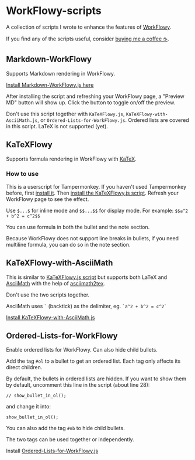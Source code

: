 # WorkFlowy-scripts
A collection of scripts I wrote to enhance the features of [WorkFlowy](https://workflowy.com/).

If you find any of the scripts useful, consider [buying me a coffee ☕](https://www.buymeacoffee.com/bettyjj).

## Markdown-WorkFlowy

Supports Markdown rendering in WorkFlowy.

[Install Markdown-WorkFlowy.js here](https://greasyfork.org/en/scripts/441459-markdown-workflowy)

After installing the script and refreshing your WorkFlowy page, a "Preview MD" button will show up. Click the button to toggle on/off the preview.

Don't use this script together with `KaTeXFlowy.js`, `KaTeXFlowy-with-AsciiMath.js`, or `Ordered-Lists-for-WorkFlowy.js`. Ordered lists are covered in this script. LaTeX is not supported (yet).

## KaTeXFlowy
Supports formula rendering in WorkFlowy with [KaTeX](https://katex.org/).

### How to use
This is a userscript for Tampermonkey. If you haven't used Tampermonkey before, first [install it](https://chrome.google.com/webstore/detail/tampermonkey/dhdgffkkebhmkfjojejmpbldmpobfkfo). Then [install the KaTeXFlowy.js script](https://greasyfork.org/en/scripts/439947-katexflowy). Refresh your WorkFlowy page to see the effect.

Use `$...$` for inline mode and `$$...$$` for display mode. For example: `$$a^2 + b^2 = c^2$$`

You can use formula in both the bullet and the note section.

Because WorkFlowy does not support line breaks in bullets, if you need multiline formula, you can do so in the note section.

## KaTeXFlowy-with-AsciiMath
This is similar to [KaTeXFlowy.js script](https://greasyfork.org/en/scripts/439947-katexflowy) but supports both LaTeX and [AsciiMath](http://asciimath.org/) with the help of [asciimath2tex](https://github.com/christianp/asciimath2tex).

Don't use the two scripts together.

AsciiMath uses `` ` `` (backtick) as the delimiter, eg. `` `a^2 + b^2 = c^2` ``

[Install KaTeXFlowy-with-AsciiMath.js](https://greasyfork.org/en/scripts/439948-katexflowy-with-asciimath)

## Ordered-Lists-for-WorkFlowy
Enable ordered lists for WorkFlowy. Can also hide child bullets.

Add the tag `#ol` to a bullet to get an ordered list. Each tag only affects its direct children.

By default, the bullets in ordered lists are hidden. If you want to show them by default, uncomment this line in the script (about line 28):
```
// show_bullet_in_ol();
```
and change it into:
```
show_bullet_in_ol();
```

You can also add the tag `#nb` to hide child bullets.

The two tags can be used together or independently.

Install [Ordered-Lists-for-WorkFlowy.js](https://greasyfork.org/en/scripts/440015-ordered-lists-for-workflowy)
